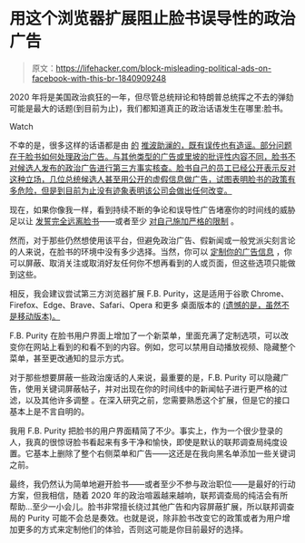 # 用这个浏览器扩展阻止脸书误导性的政治广告

> 原文：<https://lifehacker.com/block-misleading-political-ads-on-facebook-with-this-br-1840909248>

2020 年将是美国政治疯狂的一年，但尽管总统辩论和特朗普总统挥之不去的弹劾可能是最大的话题(到目前为止)，我们都知道真正的政治话语发生在哪里:脸书。

Watch

不幸的是，很多这样的话语都是由 [的](https://lifehacker.com/misinformation-and-disinformation-are-not-the-same-thin-1839290006) [推波助澜的，既有误传也有造谣。部分问题在于脸书如何处理政治广告。与其他类型的广告或里坡的批评性内容不同，脸书不对候选人发布的政治广告进行第三方事实核查。脸书自己的员工已经公开表示反对这种立场，几位总统候选人甚至用公开的虚假信息做广告，试图表明脸书的政策有多危险，但是到目前为止没有迹象表明该公司会做出任何改变。](https://lifehacker.com/how-to-spot-fake-news-on-social-media-1840877686)

现在，如果你像我一样，看到持续不断的争论和误导性广告堵塞你的时间线的威胁足以让 [发誓完全远离脸书](https://lifehacker.com/how-to-delete-your-facebook-account-a-checklist-1829436824)——或者至少 [对自己施加严格的限制](https://lifehacker.com/dont-delete-facebook-just-be-smarter-on-facebook-1823922407) 。

然而，对于那些仍然想使用该平台，但避免政治广告、假新闻或一般党派尖刻言论的人来说，在脸书的环境中没有多少选择。当然，你可以 [定制你的广告信息](https://lifehacker.com/how-to-fight-back-against-data-broker-advertising-on-fa-1836319326) ，你可以屏蔽、取消关注或取消好友任何你不想再看到的人或页面，但这些选项只能做到这些。

相反，我会建议尝试第三方浏览器扩展 F.B. Purity，这是适用于谷歌 Chrome、Firefox、Edge、Brave、Safari、Opera 和更多 桌面版本的 [(遗憾的是，虽然不是移动版本)。](https://www.fbpurity.com/install.htm)

F.B. Purity 在脸书用户界面上增加了一个新菜单，里面充满了定制选项，可以改变你在网站上看到的和看不到的内容。例如，您可以禁用自动播放视频、隐藏整个菜单，甚至更改通知的显示方式。

对于那些想要屏蔽一些政治废话的人来说，最重要的是，F.B. Purity 可以隐藏广告，使用关键词屏蔽帖子，并对出现在你的时间线中的新闻帖子进行更严格的过滤，以及其他许多调整 。在深入研究之前，您需要熟悉这个扩展，但是它的接口基本上是不言自明的。

我用 F.B. Purity 把脸书的用户界面精简了不少。事实上，作为一个很少登录的人，我真的很惊讶脸书看起来有多干净和愉快，即使是默认的联邦调查局纯度设置。它基本上删除了整个右侧菜单和广告——这还是在我向黑名单添加一些关键词之前。

最终，我仍然认为简单地避开脸书——或者至少不参与政治职位——是最好的行动方案，但我相信，随着 2020 年的政治喧嚣越来越响，联邦调查局的纯洁会有所帮助...至少一小会儿。脸书非常擅长绕过其他广告和内容屏蔽扩展，所以联邦调查局的 Purity 可能不会总是奏效。也就是说，除非脸书改变它的政策或者为用户增加更多的方式来定制他们的体验，否则这可能是你目前最好的选择。